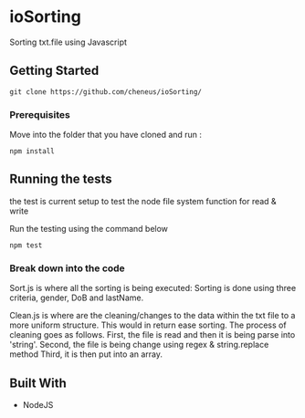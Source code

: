 # ioSorting
Sorting txt.file using Javascript

## Getting Started

```
git clone https://github.com/cheneus/ioSorting/
```

### Prerequisites

Move into the folder that you have cloned and run : 

```
npm install
```

## Running the tests
the test is current setup to test the node file system function for read & write

Run the testing using the command below
```
npm test
```

### Break down into the code

Sort.js is where all the sorting is being executed:
Sorting is done using three criteria, gender, DoB and lastName. 

Clean.js is where are the cleaning/changes to the data within the txt file to a more uniform structure. This would in return ease sorting.
The process of cleaning goes as follows. 
First, the file is read and then it is being parse into 'string'. 
Second, the file is being change using regex & string.replace method
Third, it is then put into an array.


## Built With

* NodeJS
